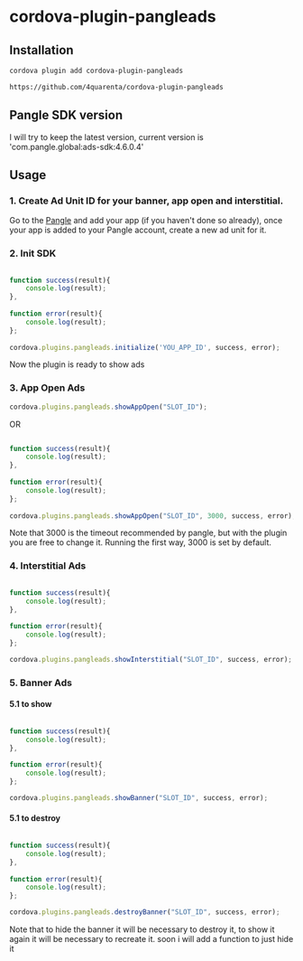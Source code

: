 # cordova-plugin-pangleads

## Installation

```sh
cordova plugin add cordova-plugin-pangleads
```

```sh
https://github.com/4quarenta/cordova-plugin-pangleads
```

## Pangle SDK version
I will try to keep the latest version, current version is 'com.pangle.global:ads-sdk:4.6.0.4'

## Usage

### 1. Create Ad Unit ID for your banner, app open and interstitial.

Go to the [Pangle](https://www.pangleglobal.com/) and add your app (if you haven't done so already), once your app is added to your Pangle account, create a new ad unit for it.

### 2. Init SDK

```javascript

function success(result){
    console.log(result);
},
  
function error(result){
    console.log(result);
};
  
cordova.plugins.pangleads.initialize('YOU_APP_ID', success, error);
```
Now the plugin is ready to show ads

### 3. App Open Ads

```javascript
cordova.plugins.pangleads.showAppOpen("SLOT_ID");
```

OR 

```javascript

function success(result){
    console.log(result);
},
  
function error(result){
    console.log(result);
};
  
cordova.plugins.pangleads.showAppOpen("SLOT_ID", 3000, success, error);
```

Note that 3000 is the timeout recommended by pangle, but with the plugin you are free to change it. Running the first way, 3000 is set by default.

### 4. Interstitial Ads
```javascript

function success(result){
    console.log(result);
},
  
function error(result){
    console.log(result);
};

cordova.plugins.pangleads.showInterstitial("SLOT_ID", success, error);

```

### 5. Banner Ads

#### 5.1 to show

```javascript

function success(result){
    console.log(result);
},
  
function error(result){
    console.log(result);
};

cordova.plugins.pangleads.showBanner("SLOT_ID", success, error);

```

#### 5.1 to destroy

```javascript

function success(result){
    console.log(result);
},
  
function error(result){
    console.log(result);
};

cordova.plugins.pangleads.destroyBanner("SLOT_ID", success, error);

```

Note that to hide the banner it will be necessary to destroy it, to show it again it will be necessary to recreate it. soon i will add a function to just hide it

